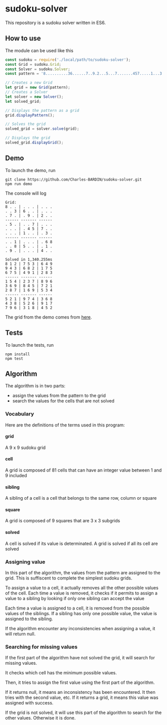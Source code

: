 # sudoku-solver

This repository is a sudoku solver written in ES6. 

## How to use
The module can be used like this
```js
const sudoku = require('./local/path/to/sudoku-solver');
const Grid = sudoku.Grid;
const Solver = sudoku.Solver;
const pattern = '8..........36......7..9.2...5...7.......457.....1...3...1....68..85...1..9....4..';

// Creates a new Grid
let grid = new Grid(pattern);
// Creates a Solver
let solver = new Solver();
let solved_grid;

// Displays the pattern as a grid
grid.displayPattern();

// Solves the grid
solved_grid = solver.solve(grid);

// Displays the grid
solved_grid.displayGrid();
```

## Demo
To launch the demo, run
```
git clone https://github.com/Charles-BARDIN/sudoku-solver.git
npm run demo
```
The console will log
```
Grid:                                                                                                                                                                                                             
8 . . | . . . | . . .                                                                                                                                                                                             
. . 3 | 6 . . | . . .                                                                                                                                                                                             
. 7 . | . 9 . | 2 . .                                                                                                                                                                                             
------ ------- ------                                                                                                                                                                                             
. 5 . | . . 7 | . . .                                                                                                                                                                                             
. . . | . 4 5 | 7 . .                                                                                                                                                                                             
. . . | 1 . . | . 3 .                                                                                                                                                                                             
------ ------- ------                                                                                                                                                                                             
. . 1 | . . . | . 6 8                                                                                                                                                                                             
. . 8 | 5 . . | . 1 .                                                                                                                                                                                             
. 9 . | . . . | 4 . .                                                                                                                                                                                             
                                                                                                                                                                                                                  
Solved in 1,340.255ms                                                                                                                                                                                             
8 1 2 | 7 5 3 | 6 4 9                                                                                                                                                                                             
9 4 3 | 6 8 2 | 1 7 5                                                                                                                                                                                             
6 7 5 | 4 9 1 | 2 8 3                                                                                                                                                                                             
------ ------- ------                                                                                                                                                                                             
1 5 4 | 2 3 7 | 8 9 6                                                                                                                                                                                             
3 6 9 | 8 4 5 | 7 2 1                                                                                                                                                                                             
2 8 7 | 1 6 9 | 5 3 4                                                                                                                                                                                             
------ ------- ------                                                                                                                                                                                             
5 2 1 | 9 7 4 | 3 6 8                                                                                                                                                                                             
4 3 8 | 5 2 6 | 9 1 7                                                                                                                                                                                             
7 9 6 | 3 1 8 | 4 5 2 
```

The grid from the demo comes from [here](http://puzzling.stackexchange.com/questions/252/how-do-i-solve-the-worlds-hardest-sudoku).

## Tests
To launch the tests, run

```
npm install
npm test
```

## Algorithm
The algorithm is in two parts:
* assign the values from the pattern to the grid
* search the values for the cells that are not solved

### Vocabulary
Here are the definitions of the terms used in this program: 

#### grid 
A 9 x 9 sudoku grid

#### cell
A grid is composed of 81 cells that can have an integer value between 1 and 9 included

#### sibling
A sibling of a cell is a cell that belongs to the same row, column or square

#### square
A grid is composed of 9 squares that are 3 x 3 subgrids

#### solved
A cell is solved if its value is determinated. A grid is solved if all its cell are solved 

### Assigning value
In this part of the algorithm, the values from the pattern are assigned to the grid. This is suffiscent to complete the simplest sudoku grids.

To assign a value to a cell, it actually removes all the other possible values of the cell.
Each time a value is removed, it checks if it permits to assign a value to a sibling by looking if only one sibling can accept the value

Each time a value is assigned to a cell, it is removed from the possible values of the siblings. If a sibling has only one possible value, the value is assigned to the sibling.

If the algorithm encounter any inconsistencies when assigning a value, it will return null.

### Searching for missing values
If the first part of the algorithm have not solved the grid, it will search for missing values.

It checks which cell has the minimum possible values. 

Then, it tries to assign the first value using the first part of the algorithm.

If it returns null, it means an inconsistency has been encountered. It then tries with the second value, etc.
If it returns a grid, it means this value was assigned with success. 

If the grid is not solved, it will use this part of the algorithm to search for the other values. Otherwise it is done.
